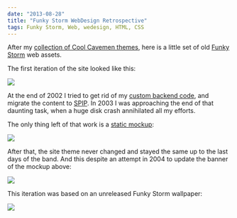 ```yaml
---
date: "2013-08-28"
title: "Funky Storm WebDesign Retrospective"
tags: Funky Storm, Web, wedesign, HTML, CSS
---
```


After my [collection of Cool Cavemen themes](https://kevin.deldycke.com/2011/06/cool-cavemen-webdesign-retrospective/), here is a little set of old [Funky Storm](https://funky-storm.com) web assets.

The first iteration of the site looked like this:

![]({attach}funky-storm-com.png)

At the end of 2002 I tried to get rid of my [custom backend code](https://kevin.deldycke.com/2013/08/funky-storm-source-code-released/), and migrate the content to [SPIP](https://www.spip.net). In 2003 I was approaching the end of that daunting task, when a huge disk crash annihilated all my efforts.

The only thing left of that work is a [static mockup](https://github.com/kdeldycke/funky-storm/blob/master/index_dev.htm):

![]({attach}2003-funky-storm-redesign-mockup.png)

After that, the site theme never changed and stayed the same up to the last days of the band. And this despite an attempt in 2004 to update the banner of the mockup above:

![]({attach}funky-storm-top-banner-update.png)

This iteration was based on an unreleased Funky Storm wallpaper:

![]({attach}funky-storm-wallpaper.png)
